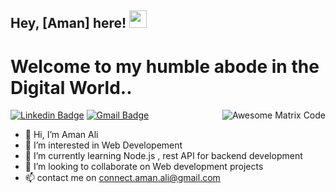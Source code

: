 ## Hey, [Aman] here!  <img src="https://media.giphy.com/media/hvRJCLFzcasrR4ia7z/giphy.gif" width="28px" height="28px">

<h1>Welcome to my humble abode in the Digital World..</h1> 

<img src = 'https://github.com/MarikIshtar007/MarikIshtar007/blob/master/images/matrix.gif' alt = 'Awesome Matrix Code' align='right'/>

[![Linkedin Badge](https://img.shields.io/badge/-AmanAliShaikh-blue?style=flat-square&logo=Linkedin&logoColor=white&link=https://www.linkedin.com/in/aman-ali-shaikh-2802b5190)](https://www.linkedin.com/in/aman-ali-shaikh-2802b5190) [![Gmail Badge](https://img.shields.io/badge/-connect.aman.ali@gmail.com-c14438?style=flat-square&logo=Gmail&logoColor=white&link=mailto:connect.aman.ali@gmail.com)](mailto:connect.aman.ali@gmail.com)

- 👋 Hi, I’m Aman Ali
- 👀 I’m interested in Web Developement
- 🌱 I’m currently learning Node.js , rest API for backend development
- 💞️ I’m looking to collaborate on Web development projects
- 📫 contact me on connect.aman.ali@gmail.com

<!---
AmanAli28/AmanAli28 is a ✨ special ✨ repository because its `README.md` (this file) appears on your GitHub profile.
You can click the Preview link to take a look at your changes.
--->
